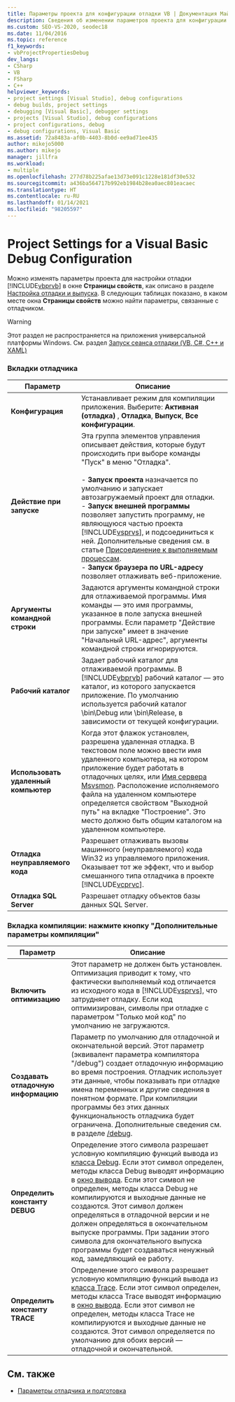 ```yaml
---
title: Параметры проекта для конфигурации отладки VB | Документация Майкрософт
description: Сведения об изменении параметров проекта для конфигурации отладки Visual Basic в окне "Страницы свойств" в Visual Studio.
ms.custom: SEO-VS-2020, seodec18
ms.date: 11/04/2016
ms.topic: reference
f1_keywords:
- vbProjectPropertiesDebug
dev_langs:
- CSharp
- VB
- FSharp
- C++
helpviewer_keywords:
- project settings [Visual Studio], debug configurations
- debug builds, project settings
- debugging [Visual Basic], debugger settings
- projects [Visual Studio], debug configurations
- project configurations, debug
- debug configurations, Visual Basic
ms.assetid: 72a8483a-af0b-4403-8b0d-ee9ad71ee435
author: mikejo5000
ms.author: mikejo
manager: jillfra
ms.workload:
- multiple
ms.openlocfilehash: 277d78b225afae13d73e091c1228e181df30e532
ms.sourcegitcommit: a436ba564717b992eb1984b28ea0aec801eacaec
ms.translationtype: HT
ms.contentlocale: ru-RU
ms.lasthandoff: 01/14/2021
ms.locfileid: "98205597"
---
```

# <a name="project-settings-for-a-visual-basic-debug-configuration"></a>Project Settings for a Visual Basic Debug Configuration
Можно изменять параметры проекта для настройки отладки [!INCLUDE[vbprvb](../code-quality/includes/vbprvb_md.md)] в окне **Страницы свойств**, как описано в разделе [Настройка отладки и выпуска](../debugger/how-to-set-debug-and-release-configurations.md). В следующих таблицах показано, в каком месте окна **Страницы свойств** можно найти параметры, связанные с отладчиком.

> [!WARNING]
> Этот раздел не распространяется на приложения универсальной платформы Windows. См. раздел [Запуск сеанса отладки (VB, C#, C++ и XAML)](../debugger/start-a-debugging-session-for-a-store-app-in-visual-studio-vb-csharp-cpp-and-xaml.md)

### <a name="debug-tab"></a>Вкладки отладчика

| Параметр | Описание |
|------------------------------| - |
| **Конфигурация** | Устанавливает режим для компиляции приложения. Выберите: **Активная (отладка)** , **Отладка**, **Выпуск**, **Все конфигурации**. |
| **Действие при запуске** | Эта группа элементов управления описывает действия, которые будут происходить при выборе команды "Пуск" в меню "Отладка".<br /><br /> -   **Запуск проекта** назначается по умолчанию и запускает автозагружаемый проект для отладки. <br />-   **Запуск внешней программы** позволяет запустить программу, не являющуюся частью проекта [!INCLUDE[vsprvs](../code-quality/includes/vsprvs_md.md)], и подсоединиться к ней. Дополнительные сведения см. в статье [Присоединение к выполняемым процессам](../debugger/attach-to-running-processes-with-the-visual-studio-debugger.md).<br />-   **Запуск браузера по URL-адресу** позволяет отлаживать веб-приложение. |
| **Аргументы командной строки** | Задаются аргументы командной строки для отлаживаемой программы. Имя команды — это имя программы, указанное в поле запуска внешней программы. Если параметр "Действие при запуске" имеет в значение "Начальный URL-адрес", аргументы командной строки игнорируются. |
| **Рабочий каталог** | Задает рабочий каталог для отлаживаемой программы. В [!INCLUDE[vbprvb](../code-quality/includes/vbprvb_md.md)] рабочий каталог — это каталог, из которого запускается приложение. По умолчанию используется рабочий каталог \bin\Debug или \bin\Release, в зависимости от текущей конфигурации. |
| **Использовать удаленный компьютер** | Когда этот флажок установлен, разрешена удаленная отладка. В текстовом поле можно ввести имя удаленного компьютера, на котором приложение будет работать в отладочных целях, или [Имя сервера Msvsmon](../debugger/remote-debugging.md). Расположение исполняемого файла на удаленном компьютере определяется свойством "Выходной путь" на вкладке "Построение". Это место должно быть общим каталогом на удаленном компьютере. |
| **Отладка неуправляемого кода** | Разрешает отлаживать вызовы машинного (неуправляемого) кода Win32 из управляемого приложения. Оказывает тот же эффект, что и выбор смешанного типа отладчика в проекте [!INCLUDE[vcprvc](../code-quality/includes/vcprvc_md.md)]. |
| **Отладка SQL Server** | Разрешает отладку объектов базы данных SQL Server. |

### <a name="compile-tab-press-advanced-compile-options-button"></a>Вкладка компиляции: нажмите кнопку "Дополнительные параметры компиляции"

| Параметр | Описание |
|---------------------------| - |
| **Включить оптимизацию** | Этот параметр не должен быть установлен. Оптимизация приводит к тому, что фактически выполняемый код отличается из исходного кода в [!INCLUDE[vsprvs](../code-quality/includes/vsprvs_md.md)], что затрудняет отладку. Если код оптимизирован, символы при отладке с параметром "Только мой код" по умолчанию не загружаются. |
| **Создавать отладочную информацию** | Параметр по умолчанию для отладочной и окончательной версий. Этот параметр (эквивалент параметра компилятора "/debug") создает отладочную информацию во время построения. Отладчик использует эти данные, чтобы показывать при отладке имена переменных и другие сведения в понятном формате. При компиляции программы без этих данных функциональность отладчика будет ограничена. Дополнительные сведения см. в разделе [/debug](/dotnet/visual-basic/reference/command-line-compiler/debug). |
| **Определить константу DEBUG** | Определение этого символа разрешает условную компиляцию функций вывода из [класса Debug](/dotnet/api/system.diagnostics.debug). Если этот символ определен, методы класса Debug выводят информацию в [окно вывода](../ide/reference/output-window.md). Если этот символ не определен, методы класса Debug не компилируются и выходные данные не создаются. Этот символ должен определяться в отладочной версии и не должен определяться в окончательном выпуске программы. При задании этого символа для окончательного выпуска программы будет создаваться ненужный код, замедляющий ее работу. |
| **Определить константу TRACE** | Определение этого символа разрешает условную компиляцию функций вывода из [класса Trace](/dotnet/api/system.diagnostics.trace). Если этот символ определен, методы класса Trace выводят информацию в [окно вывода](../ide/reference/output-window.md). Если этот символ не определен, методы класса Trace не компилируются и выходные данные не создаются. Этот символ определяется по умолчанию для обоих версий — отладочной и окончательной. |

## <a name="see-also"></a>См. также
- [Параметры отладчика и подготовка](../debugger/debugger-settings-and-preparation.md)